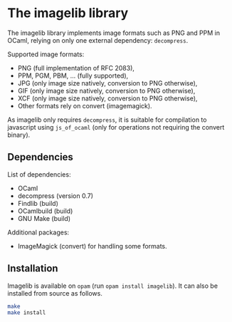 The imagelib library
====================

The imagelib library implements image formats such as PNG and PPM  in
OCaml, relying on only one external dependency: `decompress`.

Supported image formats:
 - PNG (full implementation of RFC 2083),
 - PPM, PGM, PBM, ... (fully supported),
 - JPG (only image size natively, conversion to PNG otherwise),
 - GIF (only image size natively, conversion to PNG otherwise),
 - XCF (only image size natively, conversion to PNG otherwise),
 - Other formats rely on convert (imagemagick).

As imagelib only requires `decompress`, it is suitable for compilation to
javascript using `js_of_ocaml` (only for operations not requiring the
convert binary).

Dependencies
------------
List of dependencies:
 - OCaml
 - decompress (version 0.7)
 - Findlib (build)
 - OCamlbuild (build)
 - GNU Make (build)

Additional packages:
 - ImageMagick (convert) for handling some formats.

Installation
------------

Imagelib is available on `opam` (run `opam install imagelib`). It can also
be installed from source as follows.

```bash
make
make install
```

